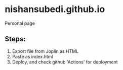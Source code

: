 # nishansubedi.github.io
Personal page

## Steps:
1. Export file from Joplin as HTML
2. Paste as index.html
3. Deploy, and check github 'Actions' for deployment

